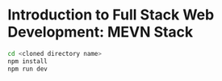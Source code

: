 # Introduction to Full Stack Web Development: MEVN Stack

```bash
cd <cloned directory name>
npm install
npm run dev
```